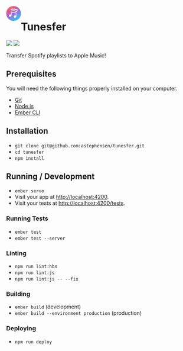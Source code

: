 <img align="left" width="40" height="40" src="public/logo.png?raw=true" alt="Tunesfer App Icon">

# Tunesfer

![](https://img.shields.io/badge/Ember-3.16-orange) ![](https://github.com/astephensen/tunesfer/workflows/Build/badge.svg)

Transfer Spotify playlists to Apple Music!

## Prerequisites

You will need the following things properly installed on your computer.

* [Git](https://git-scm.com/)
* [Node.js](https://nodejs.org/)
* [Ember CLI](https://ember-cli.com/)

## Installation

* `git clone git@github.com:astephensen/tunesfer.git`
* `cd tunesfer`
* `npm install`

## Running / Development

* `ember serve`
* Visit your app at [http://localhost:4200](http://localhost:4200).
* Visit your tests at [http://localhost:4200/tests](http://localhost:4200/tests).

### Running Tests

* `ember test`
* `ember test --server`

### Linting

* `npm run lint:hbs`
* `npm run lint:js`
* `npm run lint:js -- --fix`

### Building

* `ember build` (development)
* `ember build --environment production` (production)

### Deploying

* `npm run deploy`
